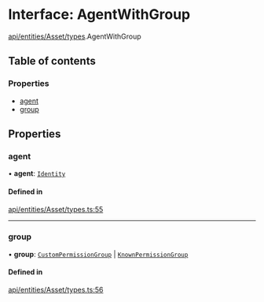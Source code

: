 # Interface: AgentWithGroup

[api/entities/Asset/types](../wiki/api.entities.Asset.types).AgentWithGroup

## Table of contents

### Properties

- [agent](../wiki/api.entities.Asset.types.AgentWithGroup#agent)
- [group](../wiki/api.entities.Asset.types.AgentWithGroup#group)

## Properties

### agent

• **agent**: [`Identity`](../wiki/api.entities.Identity.Identity)

#### Defined in

[api/entities/Asset/types.ts:55](https://github.com/PolymeshAssociation/polymesh-sdk/blob/91c2d2d8/src/api/entities/Asset/types.ts#L55)

___

### group

• **group**: [`CustomPermissionGroup`](../wiki/api.entities.CustomPermissionGroup.CustomPermissionGroup) \| [`KnownPermissionGroup`](../wiki/api.entities.KnownPermissionGroup.KnownPermissionGroup)

#### Defined in

[api/entities/Asset/types.ts:56](https://github.com/PolymeshAssociation/polymesh-sdk/blob/91c2d2d8/src/api/entities/Asset/types.ts#L56)
